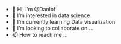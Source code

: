 - 👋 Hi, I’m @Danlof
- 👀 I’m interested in data science 
- 🌱 I’m currently learning Data visualization
- 💞️ I’m looking to collaborate on ...
- 📫 How to reach me ...

<!---
Danlof/Danlof is a ✨ special ✨ repository because its `README.md` (this file) appears on your GitHub profile.
You can click the Preview link to take a look at your changes.
--->
